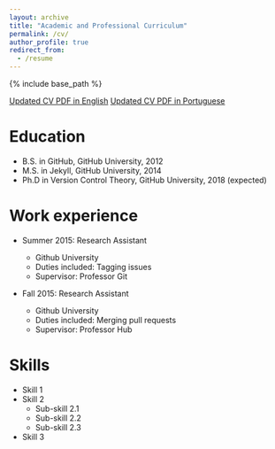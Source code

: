 ```yaml
---
layout: archive
title: "Academic and Professional Curriculum"
permalink: /cv/
author_profile: true
redirect_from:
  - /resume
---
```


{% include base_path %}

[Updated CV PDF in English](https://andre-a-fernandes.github.io/files/CV_EN)
[Updated CV PDF in Portuguese](https://andre-a-fernandes.github.io/files/CV_PT)

Education
======
* B.S. in GitHub, GitHub University, 2012
* M.S. in Jekyll, GitHub University, 2014
* Ph.D in Version Control Theory, GitHub University, 2018 (expected)

Work experience
======
* Summer 2015: Research Assistant
  * Github University
  * Duties included: Tagging issues
  * Supervisor: Professor Git

* Fall 2015: Research Assistant
  * Github University
  * Duties included: Merging pull requests
  * Supervisor: Professor Hub
  
Skills
======
* Skill 1
* Skill 2
  * Sub-skill 2.1
  * Sub-skill 2.2
  * Sub-skill 2.3
* Skill 3

